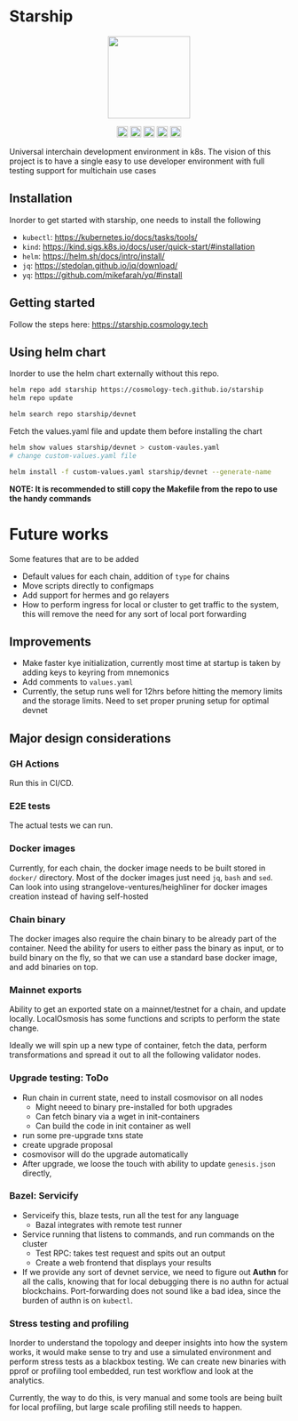 # Starship

<p align="center" width="100%">
    <img height="148" src="https://user-images.githubusercontent.com/10805402/242348990-c141d6cd-e1c9-413f-af68-283de029c3a4.png" />
</p>

<p align="center" width="100%">
   <a href="https://github.com/cosmology-tech/starship/releases/latest"><img height="20" src="https://github.com/cosmology-tech/starship/actions/workflows/release.yaml/badge.svg"></a>
   <a href="https://github.com/cosmology-tech/starship/blob/main/LICENSE"><img height="20" src="https://img.shields.io/badge/license-MIT-blue.svg"></a>
   <a href="https://github.com/cosmology-tech/starship/actions/workflows/e2e-tests.yaml"><img height="20" src="https://github.com/cosmology-tech/starship/actions/workflows/e2e-tests.yaml/badge.svg"></a>
   <a href="https://github.com/cosmology-tech/starship/actions/workflows/build.yaml"><img height="20" src="https://github.com/cosmology-tech/starship/actions/workflows/build.yaml/badge.svg"></a>
   <a href="https://github.com/cosmology-tech/starship/actions/workflows/starship-docker.yaml"><img height="20" src="https://github.com/cosmology-tech/starship/actions/workflows/starship-docker.yaml/badge.svg"></a>
</p>

Universal interchain development environment in k8s. The vision of this project
is to have a single easy to use developer environment with full testing support
for multichain use cases

## Installation
Inorder to get started with starship, one needs to install the following
* `kubectl`: https://kubernetes.io/docs/tasks/tools/
* `kind`: https://kind.sigs.k8s.io/docs/user/quick-start/#installation
* `helm`: https://helm.sh/docs/intro/install/
* `jq`: https://stedolan.github.io/jq/download/
* `yq`: https://github.com/mikefarah/yq/#install

## Getting started
Follow the steps here: https://starship.cosmology.tech

## Using helm chart
Inorder to use the helm chart externally without this repo.
```bash
helm repo add starship https://cosmology-tech.github.io/starship
helm repo update

helm search repo starship/devnet
```
Fetch the values.yaml file and update them before installing the chart
```bash
helm show values starship/devnet > custom-vaules.yaml
# change custom-values.yaml file

helm install -f custom-values.yaml starship/devnet --generate-name
```

**NOTE: It is recommended to still copy the Makefile from the repo to use the handy commands**

# Future works
Some features that are to be added
* Default values for each chain, addition of `type` for chains
* Move scripts directly to configmaps
* Add support for hermes and go relayers
* How to perform ingress for local or cluster to get traffic to the system, this will
  remove the need for any sort of local port forwarding

## Improvements
* Make faster kye initialization, currently most time at startup is taken by adding
  keys to keyring from mnemonics
* Add comments to `values.yaml`
* Currently, the setup runs well for 12hrs before hitting the memory limits and the
  storage limits. Need to set proper pruning setup for optimal devnet

## Major design considerations
### GH Actions
Run this in CI/CD.

### E2E tests
The actual tests we can run.

### Docker images
Currently, for each chain, the docker image needs to be built stored in `docker/`
directory. Most of the docker images just need `jq`, `bash` and `sed`.
Can look into using strangelove-ventures/heighliner for docker images creation
instead of having self-hosted

### Chain binary
The docker images also require the chain binary to be already part of the container.
Need the ability for users to either pass the binary as input, or to build binary on
the fly, so that we can use a standard base docker image, and add binaries on top.

### Mainnet exports
Ability to get an exported state on a mainnet/testnet for a chain, and update locally.
LocalOsmosis has some functions and scripts to perform the state change.

Ideally we will spin up a new type of container, fetch the data, perform transformations 
and spread it out to all the following validator nodes.

### Upgrade testing: ToDo
* Run chain in current state, need to install cosmovisor on all nodes
  * Might neeed to binary pre-installed for both upgrades
  * Can fetch binary via a wget in init-containers
  * Can build the code in init container as well
* run some pre-upgrade txns state
* create upgrade proposal
* cosmovisor will do the upgrade automatically
* After upgrade, we loose the touch with ability to update `genesis.json`
  directly, 

### Bazel: Servicify
* Serviceify this, blaze tests, run all the test for any language
  * Bazal integrates with remote test runner
* Service running that listens to commands, and run commands on the cluster
  * Test RPC: takes test request and spits out an output
  * Create a web frontend that displays your results
* If we provide any sort of devnet service, we need to figure out **Authn** for all the
  calls, knowing that for local debugging there is no authn for actual blockchains.
  Port-forwarding does not sound like a bad idea, since the burden of authn is on
  `kubectl`.

### Stress testing and profiling
Inorder to understand the topology and deeper insights into how the system works, it
would make sense to try and use a simulated environment and perform stress tests as
a blackbox testing.
We can create new binaries with pprof or profiling tool embedded, run test workflow
and look at the analytics.

Currently, the way to do this, is very manual and some tools are being built for local
profiling, but large scale profiling still needs to happen.

